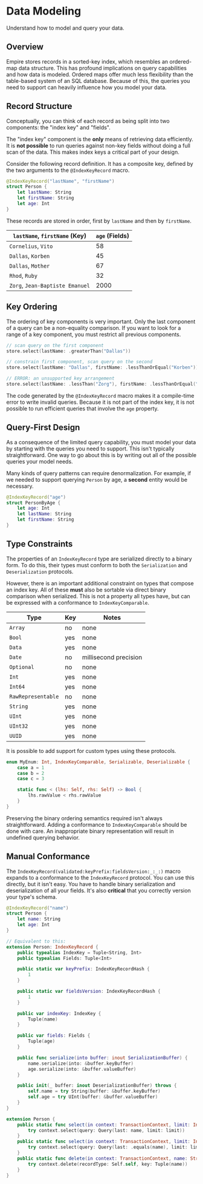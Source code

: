 # Data Modeling

Understand how to model and query your data.

## Overview

Empire stores records in a sorted-key index, which resembles an ordered-map data structure. This has profound implications on query capabilities and how data is modeled. Ordered maps offer much less flexibility than the table-based system of an SQL database. Because of this, the queries you need to support can heavily influence how you model your data.

## Record Structure

Conceptually, you can think of each record as being split into two components: the "index key" and "fields".

The "index key" component is the **only** means of retrieving data efficiently. It is **not possible** to run queries against non-key fields without doing a full scan of the data. This makes index keys a critical part of your design.

Consider the following record definition. It has a composite key, defined by the two arguments to the `@IndexKeyRecord` macro.

```swift
@IndexKeyRecord("lastName", "firstName")
struct Person {
    let lastName: String
    let firstName: String
    let age: Int
}
```

These records are stored in order, first by `lastName` and then by `firstName`.

`lastName`, `firstName` (Key) | `age` (Fields)                  
--------------------- | ----
`Cornelius`, `Vito` | 58
`Dallas`, `Korben` | 45
`Dallas`, `Mother` | 67
`Rhod`, `Ruby`      | 32
`Zorg`, `Jean-Baptiste Emanuel` | 2000

## Key Ordering

The ordering of key components is very important. Only the last component of a query can be a non-equality comparison. If you want to look for a range of a key component, you must restrict all previous components.

```swift
// scan query on the first component
store.select(lastName: .greaterThan("Dallas"))

// constrain first component, scan query on the second
store.select(lastName: "Dallas", firstName: .lessThanOrEqual("Korben"))

// ERROR: an unsupported key arrangement
store.select(lastName: .lessThan("Zorg"), firstName: .lessThanOrEqual("Jean-Baptiste"))
```

The code generated by the `@IndexKeyRecord` macro makes it a compile-time error to write invalid queries. Because it is not part of the index key, it is not possible to run efficient queries that involve the `age` property.

## Query-First Design

As a consequence of the limited query capability, you must model your data by starting with the queries you need to support. This isn't typically straightforward. One way to go about this is by writing out all of the possible queries your model needs.

Many kinds of query patterns can require denormalization. For example, if we needed to support querying `Person` by age, a **second** entity would be necessary.

```swift
@IndexKeyRecord("age")
struct PersonByAge {
    let age: Int
    let lastName: String
    let firstName: String
}
```

## Type Constraints

The properties of an ``IndexKeyRecord`` type are serialized directly to a binary form. To do this, their types must conform to both the `Serialization` and `Deserialization` protocols.

However, there is an important additional constraint on types that compose an index key. All of these **must** also be sortable via direct binary comparison when serialized. This is not a property all types have, but can be expressed with a conformance to `IndexKeyComparable`.

| Type | Key | Notes |
| --- | --- | --- |
| `Array`   | no | none |
| `Bool`    | yes | none |
| `Data`    | yes | none |
| `Date`    | no | millisecond precision |
| `Optional`| no | none |
| `Int`     | yes | none |
| `Int64`   | yes | none |
| `RawRepresentable` | no | none |
| `String`  | yes | none |
| `UInt` | yes | none |
| `UInt32` | yes | none |
| `UUID`    | yes | none |

It is possible to add support for custom types using these protocols.

```swift
enum MyEnum: Int, IndexKeyComparable, Serializable, Deserializable {
    case a = 1
    case b = 2
    case c = 3

    static func < (lhs: Self, rhs: Self) -> Bool {
        lhs.rawValue < rhs.rawValue
    }
}
```

Preserving the binary ordering semantics required isn't always straightforward. Adding a conformance to `IndexKeyComparable` should be done with care. An inappropriate binary representation will result in undefined querying behavior.

## Manual Conformance

The ``IndexKeyRecord(validated:keyPrefix:fieldsVersion:_:_:)`` macro expands to a conformance to the ``IndexKeyRecord`` protocol. You can use this directly, but it isn't easy. You have to handle binary serialization and deserialization of all your fields. It's also **critical** that you correctly version your type's schema.

```swift
@IndexKeyRecord("name")
struct Person {
    let name: String
    let age: Int
}

// Equivalent to this:
extension Person: IndexKeyRecord {
    public typealias IndexKey = Tuple<String, Int>
    public typealias Fields: Tuple<Int>

    public static var keyPrefix: IndexKeyRecordHash {
        1
    }

    public static var fieldsVersion: IndexKeyRecordHash {
        1
    }

    public var indexKey: IndexKey {
        Tuple(name)
    }

    public var fields: Fields {
        Tuple(age)
    }

    public func serialize(into buffer: inout SerializationBuffer) {
        name.serialize(into: &buffer.keyBuffer)
        age.serialize(into: &buffer.valueBuffer)
    }

    public init(_ buffer: inout DeserializationBuffer) throws {
        self.name = try String(buffer: &buffer.keyBuffer)
        self.age = try UInt(buffer: &buffer.valueBuffer)
    }
}

extension Person {
    public static func select(in context: TransactionContext, limit: Int? = nil, name: ComparisonOperator<String>) throws -> [Self] {
        try context.select(query: Query(last: name, limit: limit))
    }
    public static func select(in context: TransactionContext, limit: Int? = nil, name: String) throws -> [Self] {
        try context.select(query: Query(last: .equals(name), limit: limit))
    }
    public static func delete(in context: TransactionContext, name: String) throws {
        try context.delete(recordType: Self.self, key: Tuple(name))
    }
}
```
